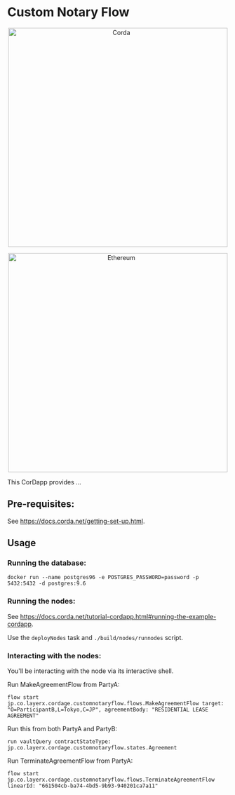 # Custom Notary Flow
<p align="center">
  <img src="https://www.corda.net/wp-content/uploads/2016/11/fg005_corda_b.png" alt="Corda" width="500">
</p>

<p align="center">
  <img src="https://ethereum.org/assets/img/ethereum-logo-landscape-purple.7c3c27fd.png" alt="Ethereum" width="500">
</p>

This CorDapp provides ...


## Pre-requisites:
  
See https://docs.corda.net/getting-set-up.html.


## Usage

### Running the database:
```
docker run --name postgres96 -e POSTGRES_PASSWORD=password -p 5432:5432 -d postgres:9.6
```

### Running the nodes:

See https://docs.corda.net/tutorial-cordapp.html#running-the-example-cordapp.

Use the `deployNodes` task and `./build/nodes/runnodes` script.

### Interacting with the nodes:

You'll be interacting with the node via its interactive shell.

Run MakeAgreementFlow from PartyA:
```
flow start jp.co.layerx.cordage.customnotaryflow.flows.MakeAgreementFlow target: "O=ParticipantB,L=Tokyo,C=JP", agreementBody: "RESIDENTIAL LEASE AGREEMENT"
```

Run this from both PartyA and PartyB:
```
run vaultQuery contractStateType: jp.co.layerx.cordage.customnotaryflow.states.Agreement
```

Run TerminateAgreementFlow from PartyA:
```
flow start jp.co.layerx.cordage.customnotaryflow.flows.TerminateAgreementFlow linearId: "661504cb-ba74-4bd5-9b93-940201ca7a11"
```
